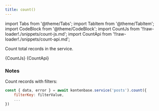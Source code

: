 ```yaml
---
title: count()
---
```


import Tabs from '@theme/Tabs';
import TabItem from '@theme/TabItem';
import CodeBlock from '@theme/CodeBlock';
import CountJs from '!!raw-loader!./snippets/count-js.md';
import CountApi from '!!raw-loader!./snippets/count-api.md';

Count total records in the service.

<Tabs>
  <TabItem value="javascript" label="Javascript" default>
    <CodeBlock className="language-jsx">
      {CountJs}
    </CodeBlock>
  </TabItem>
  <TabItem value="API" label="API">
    <CodeBlock className="language-jsx" title="[GET]">
      {CountApi}
    </CodeBlock>
  </TabItem>
</Tabs>

### Notes

Count records with filters:

```javascript
const { data, error } = await kontenbase.service('posts').count({
    filterKey: filterValue,
    ...
})
```

